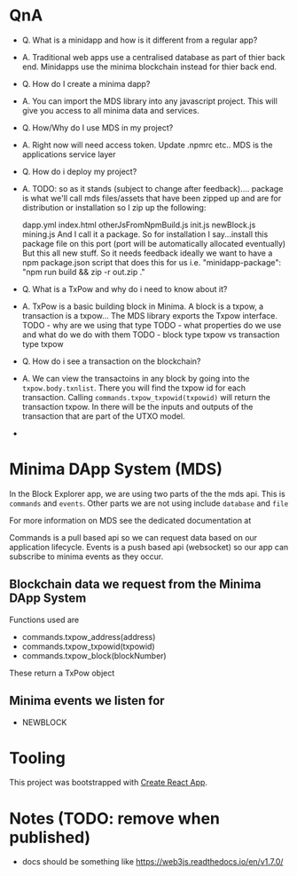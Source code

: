 # QnA

-   Q. What is a minidapp and how is it different from a regular app?
-   A. Traditional web apps use a centralised database as part of thier back end. Minidapps use the minima blockchain instead for thier back end.

-   Q. How do I create a minima dapp?
-   A. You can import the MDS library into any javascript project. This will give you access to all minima data and services.

-   Q. How/Why do I use MDS in my project?
-   A. Right now will need access token. Update .npmrc etc.. MDS is the applications service layer

-   Q. How do i deploy my project?
-   A. TODO: so as it stands (subject to change after feedback)....
    package is what we'll call mds files/assets that have been zipped up and are for distribution or installation
    so I zip up the following:

    dapp.yml
    index.html
    otherJsFromNpmBuild.js
    init.js
    newBlock.js
    mining.js
    And I call it a package. So for installation I say...install this package file on this port (port will be automatically allocated eventually)
    But this all new stuff. So it needs feedback
    ideally we want to have a npm package.json script that does this for us i.e. "minidapp-package": "npm run build && zip -r out.zip ."

-   Q. What is a TxPow and why do i need to know about it?
-   A. TxPow is a basic building block in Minima. A block is a txpow, a transaction is a txpow... The MDS library exports the Txpow interface.
    TODO - why are we using that type
    TODO - what properties do we use and what do we do with them
    TODO - block type txpow vs transaction type txpow

-   Q. How do i see a transaction on the blockchain?
-   A. We can view the transactoins in any block by going into the `txpow.body.txnlist`. There you will find the txpow id for each transaction. Calling `commands.txpow_txpowid(txpowid)` will return the transaction txpow. In there will be the inputs and outputs of the transaction that are part of the UTXO model.
-

# Minima DApp System (MDS)

In the Block Explorer app, we are using two parts of the the mds api. This is `commands` and `events`. Other parts we are not using include `database` and `file`

For more information on MDS see the dedicated documentation at <mds-docs-more-coming-soon>

Commands is a pull based api so we can request data based on our application lifecycle.
Events is a push based api (websocket) so our app can subscribe to minima events as they occur.

## Blockchain data we request from the Minima DApp System

Functions used are

-   commands.txpow_address(address)
-   commands.txpow_txpowid(txpowid)
-   commands.txpow_block(blockNumber)

These return a TxPow object

## Minima events we listen for

-   NEWBLOCK

# Tooling

This project was bootstrapped with [Create React App](https://github.com/facebook/create-react-app).

# Notes (TODO: remove when published)

-   docs should be something like https://web3js.readthedocs.io/en/v1.7.0/
